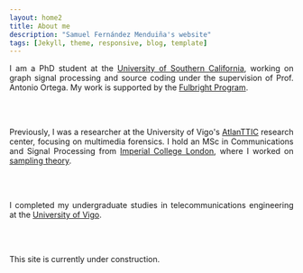 ```yaml
---
layout: home2
title: About me
description: "Samuel Fernández Menduiña's website"
tags: [Jekyll, theme, responsive, blog, template]
---
```

<div align="justify">

I am a PhD student at the <a href="https://www.usc.edu/" target="_blank">University of Southern California</a>, working on graph signal processing and source coding under the supervision of Prof. Antonio Ortega. My work is supported by the <a href="https://spa.usembassy.gov/fulbright/" target="_blank">Fulbright Program</a>.

<br/><br/>

Previously, I was a researcher at the University of Vigo's <a href="https://atlanttic.uvigo.es/" target="_blank">AtlanTTIC</a> research center, focusing on multimedia forensics. I hold an MSc in Communications and Signal Processing from <a href="https://www.imperial.ac.uk/study/pg/electrical-engineering/communications-signal-processing/" target="_blank">Imperial College London</a>, where I worked on <a href="https://ieeexplore.ieee.org/document/9288566" target="_blank">sampling theory</a>. 

<br/><br/>

I completed my undergraduate studies in telecommunications engineering at the <a href="https://www.uvigo.gal/" target="_blank">University of Vigo</a>.

<br/><br/>

This site is currently under construction.

</div>
